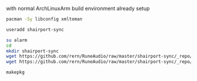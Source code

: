 with normal ArchLinuxArm build environment already setup
```sh
pacman -Sy libconfig xmltoman

useradd shairport-sync

su alarm
cd
mkdir shairport-sync
wget https://github.com/rern/RuneAudio/raw/master/shairport-sync/_repo/PKGBUILD
wget https://github.com/rern/RuneAudio/raw/master/shairport-sync/_repo/shairport-sync.sysusers

makepkg
```
